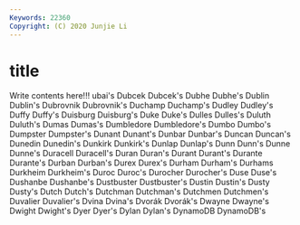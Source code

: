 ```yaml
---
Keywords: 22360
Copyright: (C) 2020 Junjie Li
---
```


# title

Write contents here!!!
ubai's 
Dubcek 
Dubcek's 
Dubhe 
Dubhe's 
Dublin 
Dublin's 
Dubrovnik
Dubrovnik's 
Duchamp 
Duchamp's 
Dudley 
Dudley's 
Duffy 
Duffy's 
Duisburg 
Duisburg's 
Duke
Duke's 
Dulles 
Dulles's 
Duluth 
Duluth's 
Dumas 
Dumas's 
Dumbledore 
Dumbledore's 
Dumbo
Dumbo's 
Dumpster 
Dumpster's 
Dunant 
Dunant's 
Dunbar 
Dunbar's 
Duncan 
Duncan's 
Dunedin
Dunedin's 
Dunkirk 
Dunkirk's 
Dunlap 
Dunlap's 
Dunn 
Dunn's 
Dunne 
Dunne's 
Duracell
Duracell's 
Duran 
Duran's 
Durant 
Durant's 
Durante 
Durante's 
Durban 
Durban's 
Durex
Durex's 
Durham 
Durham's 
Durhams 
Durkheim 
Durkheim's 
Duroc 
Duroc's 
Durocher 
Durocher's
Duse 
Duse's 
Dushanbe 
Dushanbe's 
Dustbuster 
Dustbuster's 
Dustin 
Dustin's 
Dusty 
Dusty's
Dutch 
Dutch's 
Dutchman 
Dutchman's 
Dutchmen 
Dutchmen's 
Duvalier 
Duvalier's 
Dvina 
Dvina's
Dvorák 
Dvorák's 
Dwayne 
Dwayne's 
Dwight 
Dwight's 
Dyer 
Dyer's 
Dylan 
Dylan's
DynamoDB 
DynamoDB's 
